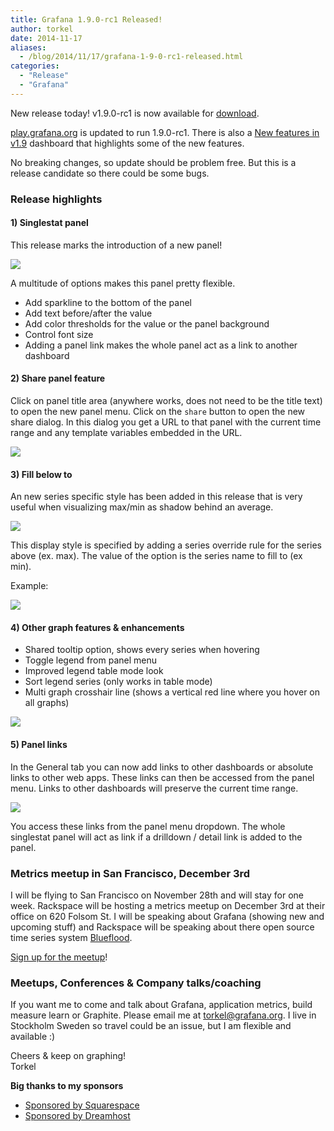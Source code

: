 ```yaml
---
title: Grafana 1.9.0-rc1 Released!
author: torkel
date: 2014-11-17
aliases:
  - /blog/2014/11/17/grafana-1-9-0-rc1-released.html
categories:
  - "Release"
  - "Grafana"
---
```


New release today! v1.9.0-rc1 is now available for [download](https://grafana.com/get).

[play.grafana.org](http://play.grafana.org) is updated to run 1.9.0-rc1.
There is also a [New features in v1.9](http://play.grafana.org/#/dashboard/db/new-features-in-v19)
dashboard that highlights some of the new features.

No breaking changes, so update should be problem free. But this is a release candidate so
there could be some bugs.

### Release highlights

#### 1) Singlestat panel

This release marks the introduction of a new panel!

![](docs/singlestat_panel_1.png)

A multitude of options makes this panel pretty flexible.

* Add sparkline to the bottom of the panel
* Add text before/after the value
* Add color thresholds for the value or the panel background
* Control font size
* Adding a panel link makes the whole panel act as a link to another dashboard

#### 2) Share panel feature
Click on panel title area (anywhere works, does not need to be the title text) to open the
new panel menu. Click on the ``share`` button to open the new share dialog. In this dialog
you get a URL to that panel with the current time range and any template variables
embedded in the URL.

![](blog/panel_menu.png)

#### 3) Fill below to
An new series specific style has been added in this release that is very
useful when visualizing max/min as shadow behind an average.

![](docs/fillbelow_to.png)

This display style is specified by adding a series override rule for the series
above (ex. max). The value of the option is the series name to fill to (ex min).

Example:

![](blog/fillbelow_to_option.png)

#### 4) Other graph features & enhancements

* Shared tooltip option, shows every series when hovering
* Toggle legend from panel menu
* Improved legend table mode look
* Sort legend series (only works in table mode)
* Multi graph crosshair line (shows a vertical red line where you hover on all graphs)

![](animated_gifs/legend_features.gif)

#### 5) Panel links
In the General tab you can now add links to other dashboards or absolute links
to other web apps. These links can then be accessed from the panel menu. Links
to other dashboards will preserve the current time range.

![](docs/drilldown_links.png)

You access these links from the panel menu dropdown. The whole singlestat panel
will act as link if a drilldown / detail link is added to the panel.

### Metrics meetup in San Francisco, December 3rd
I will be flying to San Francisco on November 28th and will stay for one week.
Rackspace will be hosting a metrics meetup on December 3rd at their office on 620
Folsom St. I will be speaking about Grafana (showing new and upcoming stuff) and Rackspace will be speaking about
there open source time series system [Blueflood](http://blueflood.io/).

[Sign up for the meetup](http://www.meetup.com/San-Francisco-Metrics-Meetup/events/218611974/)!

### Meetups, Conferences & Company talks/coaching

If you want me to come and talk about Grafana, application metrics, build measure learn or Graphite.
Please email me at [torkel@grafana.org](mailto:contact@grafana.org). I live in Stockholm Sweden so
travel could be an issue, but I am flexible and available :)

Cheers & keep on graphing!<br>
Torkel

**Big thanks to my sponsors**

* [Sponsored by Squarespace](http://www.squarespace.com)
* [Sponsored by Dreamhost](http://www.dreamhost.com)
